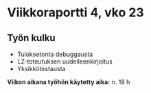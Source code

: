 # Viikkoraportti 4, vko 23

## Työn kulku

- Tuloksetonta debuggausta
- LZ-toteutuksen uudelleenkirjoitus
- Yksikkötestausta

**Viikon aikana työhön käytetty aika:** n. 18 h
